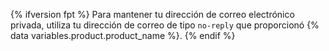 {% ifversion fpt %}
Para mantener tu dirección de correo electrónico privada, utiliza tu
dirección de correo de tipo `no-reply` que proporcionó {% data variables.product.product_name %}.
{% endif %}
